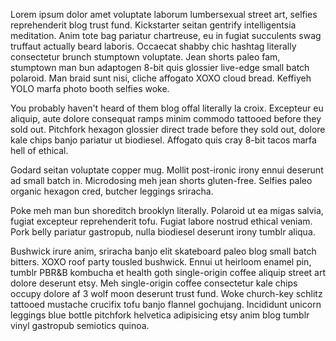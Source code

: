 ---
---

Lorem ipsum dolor amet voluptate laborum lumbersexual street art, selfies reprehenderit blog trust fund. Kickstarter seitan gentrify intelligentsia meditation. Anim tote bag pariatur chartreuse, eu in fugiat succulents swag truffaut actually beard laboris. Occaecat shabby chic hashtag literally consectetur brunch stumptown voluptate. Jean shorts paleo fam, stumptown man bun adaptogen 8-bit quis glossier live-edge small batch polaroid. Man braid sunt nisi, cliche affogato XOXO cloud bread. Keffiyeh YOLO marfa photo booth selfies woke.

You probably haven't heard of them blog offal literally la croix. Excepteur eu aliquip, aute dolore consequat ramps minim commodo tattooed before they sold out. Pitchfork hexagon glossier direct trade before they sold out, dolore kale chips banjo pariatur ut biodiesel. Affogato quis cray 8-bit tacos marfa hell of ethical.

Godard seitan voluptate copper mug. Mollit post-ironic irony ennui deserunt ad small batch in. Microdosing meh jean shorts gluten-free. Selfies paleo organic hexagon cred, butcher leggings sriracha.

Poke meh man bun shoreditch brooklyn literally. Polaroid ut ea migas salvia, fugiat excepteur reprehenderit tofu. Fugiat labore nostrud ethical veniam. Pork belly pariatur gastropub, nulla biodiesel deserunt irony tumblr aliqua.

Bushwick irure anim, sriracha banjo elit skateboard paleo blog small batch bitters. XOXO roof party tousled bushwick. Ennui ut heirloom enamel pin, tumblr PBR&B kombucha et health goth single-origin coffee aliquip street art dolore deserunt etsy. Meh single-origin coffee consectetur kale chips occupy dolore af 3 wolf moon deserunt trust fund. Woke church-key schlitz tattooed mustache crucifix tofu banjo flannel gochujang. Incididunt unicorn leggings blue bottle pitchfork helvetica adipisicing etsy anim blog tumblr vinyl gastropub semiotics quinoa.
